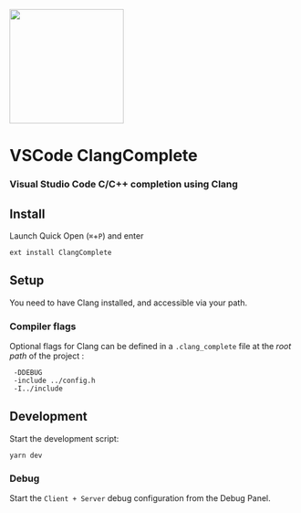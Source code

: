 <img
  src="https://rawgithub.com/kube/vscode-clang-complete/master/logo.svg"
  width=200px>

# VSCode ClangComplete
### Visual Studio Code C/C++ completion using Clang

## Install

Launch Quick Open (`⌘`+`P`) and enter

```
ext install ClangComplete
```

## Setup

You need to have Clang installed, and accessible via your path.

### Compiler flags

Optional flags for Clang can be defined in a `.clang_complete` file at the *root path*  of the project :

```
 -DDEBUG
 -include ../config.h
 -I../include
```

## Development

Start the development script:

```
yarn dev
```

### Debug

Start the `Client + Server` debug configuration from the Debug Panel.
